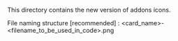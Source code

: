 This directory contains the new version of addons icons.

File naming structure [recommended] : <card_name>-<filename_to_be_used_in_code>.png
